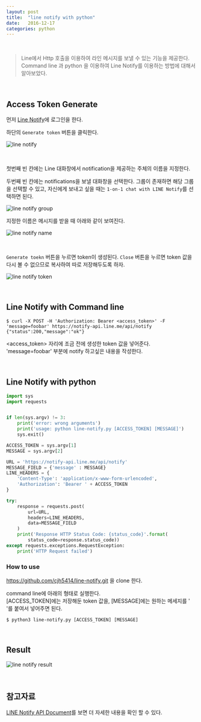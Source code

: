 ```yaml
---
layout: post
title:  "line notify with python"
date:   2016-12-17
categories: python
---
```


<br>  

> Line에서 Http 호출을 이용하여 라인 메시지를 보낼 수 있는 기능을 제공한다.  Command line 과 python 을 이용하여 Line Notify를 이용하는 방법에 대해서 알아보았다.  

<br>  

## Access Token Generate  

먼저 [Line Notify](https://notify-bot.line.me/my/)에 로그인을 한다.  

하단의 `Generate token` 버튼을 클릭한다.  

![line notify](/images/line-notify/line-notify.png)  

<br>  

첫번째 빈 칸에는 Line 대화창에서 notification을 제공하는 주체의 이름을 지정한다.  

두번째 빈 칸에는 notifications을 보낼 대화창을 선택한다. 그룹이 존재하면 해당 그룹을 선택할 수 있고, 자신에게 보내고 싶을 때는 `1-on-1 chat with LINE Notify`를 선택하면 된다.  


![line notify group](/images/line-notify/line-notify-group.png)  

지정한 이름은 메시지를 받을 때 아래와 같이 보여진다.  

![line notify name](/images/line-notify/notify-name.png)  

<br>  

`Generate toekn` 버튼을 누르면 token이 생성된다. `Close` 버튼을 누르면 token 값을 다시 볼 수 없으므로 복사하여 따로 저장해두도록 하자.

![line notify token](/images/line-notify/line-notify-token.png)  

<br>   

## Line Notify with Command line   

```
$ curl -X POST -H 'Authorization: Bearer <access_token>' -F 'message=foobar' https://notify-api.line.me/api/notify
{"status":200,"message":"ok"}  
```   

<access_token> 자리에 조금 전에 생성한 token 값을 넣어준다.   
'message=foobar' 부분에 notify 하고싶은 내용을 작성한다.   

<br>   

## Line Notify with python  

```python
import sys
import requests


if len(sys.argv) != 3:
    print('error: wrong arguments')
    print('usage: python line-notify.py [ACCESS_TOKEN] [MESSAGE]')
    sys.exit()

ACCESS_TOKEN = sys.argv[1]
MESSAGE = sys.argv[2]

URL = 'https://notify-api.line.me/api/notify'
MESSAGE_FIELD = {'message' : MESSAGE}
LINE_HEADERS = {
    'Content-Type': 'application/x-www-form-urlencoded',
    'Authorization': 'Bearer ' + ACCESS_TOKEN
}

try:
    response = requests.post(
        url=URL,
        headers=LINE_HEADERS,
        data=MESSAGE_FIELD
    )
    print('Response HTTP Status Code: {status_code}'.format(
        status_code=response.status_code))
except requests.exceptions.RequestException:
    print('HTTP Request failed')
```  

### How to use  

<https://github.com/cjh5414/line-notify.git> 을 clone 한다.  

command line에 아래의 형태로 실행한다.  
[ACCESS_TOKEN]에는 저장해둔 token 값을, [MESSAGE]에는 원하는 메세지를 ' '를 붙여서 넣어주면 된다.   

```
$ python3 line-notify.py [ACCESS_TOKEN] [MESSAGE]
```   

<br>  

## Result   

![line notify result](/images/line-notify/notify-result.png)    


<br>  

## 참고자료   

[LINE Notify API Document](https://notify-bot.line.me/doc/en/)를 보면 더 자세한 내용을 확인 할 수 있다.  
